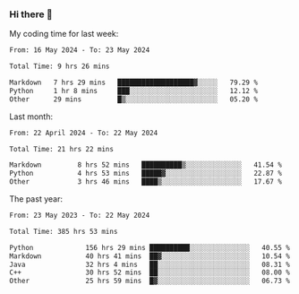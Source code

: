 ### Hi there 👋

My coding time for last week:

<!--START_SECTION:week-->

```txt
From: 16 May 2024 - To: 23 May 2024

Total Time: 9 hrs 26 mins

Markdown   7 hrs 29 mins   ███████████████████▓░░░░░   79.29 %
Python     1 hr 8 mins     ███░░░░░░░░░░░░░░░░░░░░░░   12.12 %
Other      29 mins         █▒░░░░░░░░░░░░░░░░░░░░░░░   05.20 %
```

<!--END_SECTION:week-->

Last month:

<!--START_SECTION:month-->

```txt
From: 22 April 2024 - To: 22 May 2024

Total Time: 21 hrs 22 mins

Markdown         8 hrs 52 mins   ██████████▒░░░░░░░░░░░░░░   41.54 %
Python           4 hrs 53 mins   █████▓░░░░░░░░░░░░░░░░░░░   22.87 %
Other            3 hrs 46 mins   ████▒░░░░░░░░░░░░░░░░░░░░   17.67 %
```

<!--END_SECTION:month-->

The past year:

<!--START_SECTION:year-->

```txt
From: 23 May 2023 - To: 22 May 2024

Total Time: 385 hrs 53 mins

Python             156 hrs 29 mins ██████████░░░░░░░░░░░░░░░   40.55 %
Markdown           40 hrs 41 mins  ██▓░░░░░░░░░░░░░░░░░░░░░░   10.54 %
Java               32 hrs 4 mins   ██░░░░░░░░░░░░░░░░░░░░░░░   08.31 %
C++                30 hrs 52 mins  ██░░░░░░░░░░░░░░░░░░░░░░░   08.00 %
Other              25 hrs 59 mins  █▓░░░░░░░░░░░░░░░░░░░░░░░   06.73 %
```

<!--END_SECTION:year-->
